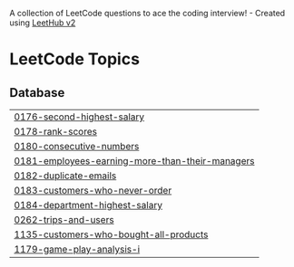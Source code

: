 A collection of LeetCode questions to ace the coding interview! - Created using [LeetHub v2](https://github.com/arunbhardwaj/LeetHub-2.0)
<!---LeetCode Topics Start-->
# LeetCode Topics
## Database
|  |
| ------- |
| [0176-second-highest-salary](https://github.com/young2good/leetcode/tree/master/0176-second-highest-salary) |
| [0178-rank-scores](https://github.com/young2good/leetcode/tree/master/0178-rank-scores) |
| [0180-consecutive-numbers](https://github.com/young2good/leetcode/tree/master/0180-consecutive-numbers) |
| [0181-employees-earning-more-than-their-managers](https://github.com/young2good/leetcode/tree/master/0181-employees-earning-more-than-their-managers) |
| [0182-duplicate-emails](https://github.com/young2good/leetcode/tree/master/0182-duplicate-emails) |
| [0183-customers-who-never-order](https://github.com/young2good/leetcode/tree/master/0183-customers-who-never-order) |
| [0184-department-highest-salary](https://github.com/young2good/leetcode/tree/master/0184-department-highest-salary) |
| [0262-trips-and-users](https://github.com/young2good/leetcode/tree/master/0262-trips-and-users) |
| [1135-customers-who-bought-all-products](https://github.com/young2good/leetcode/tree/master/1135-customers-who-bought-all-products) |
| [1179-game-play-analysis-i](https://github.com/young2good/leetcode/tree/master/1179-game-play-analysis-i) |
<!---LeetCode Topics End-->